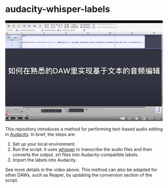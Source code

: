 # audacity-whisper-labels

[![Perform text-based audio editing in your DAW](./cover.png)](https://youtu.be/bMpuUwv4eRA?si=1ua4JrnNdit7rASI "Perform text-based audio editing in your DAW")

This repository introduces a method for performing text-based audio editing in [Audacity](https://github.com/audacity/audacity). In brief, the steps are:

1. Set up your local environment. 
2. Run the script: it uses [whisper](https://github.com/openai/whisper) to transcribe the audio files and then converts the output .srt files into Audacity-compatible labels. 
3. Import the labels into Audacity. 

See more details in the video above. This method can also be adapted for other DAWs, such as Reaper, by updating the conversion section of the script.
